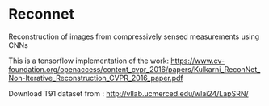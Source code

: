 # Reconnet
Reconstruction of images from compressively sensed measurements using CNNs

This is a tensorflow implementation of the work: https://www.cv-foundation.org/openaccess/content_cvpr_2016/papers/Kulkarni_ReconNet_Non-Iterative_Reconstruction_CVPR_2016_paper.pdf

Download T91 dataset from : http://vllab.ucmerced.edu/wlai24/LapSRN/
